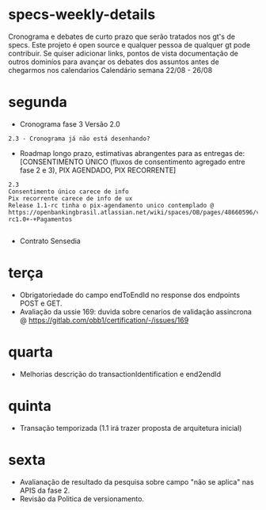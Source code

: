# specs-weekly-details

Cronograma e debates de curto prazo que serão tratados nos gt's de specs. 
Este projeto é open source e qualquer pessoa de qualquer gt pode contribuir.
Se quiser adicionar links, pontos de vista documentação de outros dominíos para avançar os debates dos assuntos antes de chegarmos nos calendarios
Calendário semana 22/08 - 26/08 

# segunda
- Cronograma fase 3 Versão 2.0
```
2.3 - Cronograma já não está desenhando?

```
- Roadmap longo prazo, estimativas abrangentes para as entregas de:[CONSENTIMENTO ÚNICO (fluxos de consentimento agregado entre fase 2 e 3), PIX AGENDADO, PIX RECORRENTE]
```
2.3 
Consentimento único carece de info
Pix recorrente carece de info de ux
Release 1.1-rc tinha o pix-agendamento unico contemplado @ https://openbankingbrasil.atlassian.net/wiki/spaces/OB/pages/48660596/v1.1.0-rc1.0+-+Pagamentos


```
- Contrato Sensedia
# terça
- Obrigatoriedade do campo endToEndId no response dos endpoints
POST e GET. 
- Avaliação da ussie 169: duvida sobre cenarios de validação assincrona @ https://gitlab.com/obb1/certification/-/issues/169
# quarta
-  Melhorias descrição do transactionIdentification e end2endId
# quinta
- Transação temporizada (1.1 irá trazer proposta de arquitetura inicial)
# sexta
- Avalianação de resultado da pesquisa sobre campo "não se aplica" nas APIS da fase 2. 
- Revisão da Politica de versionamento.
